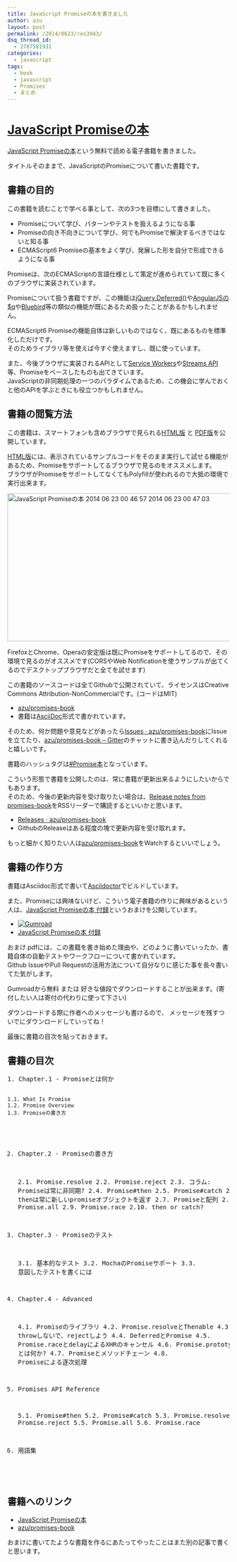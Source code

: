 ```yaml
---
title: JavaScript Promiseの本を書きました
author: azu
layout: post
permalink: /2014/0623/res3943/
dsq_thread_id:
  - 2787581931
categories:
  - javascript
tags:
  - book
  - javascript
  - Promises
  - まとめ
---
```

<h1><a href="https://azu.github.io//promises-book/" title="JavaScript Promiseの本">JavaScript Promiseの本</a></h1>
<p><a href="https://azu.github.io//promises-book/" title="JavaScript Promiseの本">JavaScript Promiseの本</a>という無料で読める電子書籍を書きました。</p>
<p>タイトルそのままで、JavaScriptのPromiseについて書いた書籍です。</p>
<h2>書籍の目的</h2>
<p>この書籍を読むことで学べる事として、次の3つを目標にして書きました。</p>
<ul>
<li>Promiseについて学び、パターンやテストを扱えるようになる事</li>
<li>Promiseの向き不向きについて学び、何でもPromiseで解決するべきではないと知る事</li>
<li>ECMAScript6 Promiseの基本をよく学び、発展した形を自分で形成できるようになる事</li>
</ul>
<p>Promiseは、次のECMAScriptの言語仕様として策定が進められていて既に多くのブラウザに実装されています。</p>
<p>Promiseについて扱う書籍ですが、この機能は<a href="http://api.jquery.com/category/deferred-object/" title="jQuery.Deferred() method">jQuery.Deferred()</a>や<a href="https://docs.angularjs.org/api/ng/service/$q" title="AngularJS: API: $q">AngularJSの$q</a>や<a href="https://github.com/petkaantonov/bluebird" title="Bluebird">Bluebird</a>等の類似の機能が既にあるため扱ったことがあるかもしれません。</p>
<p>ECMAScript6 Promiseの機能自体は新しいものではなく、既にあるものを標準化しただけです。<br />
そのためライブラリ等を使えば今すぐ使えますし、既に使っています。</p>
<p>また、今後ブラウザに実装されるAPIとして<a href="http://www.w3.org/TR/2014/WD-service-workers-20140508/" title="Service Workers">Service Workers</a>や<a href="http://www.w3.org/TR/streams-api/" title="Streams API">Streams API</a>等、Promiseをベースしたものも出てきています。<br />
JavaScriptの非同期処理の一つのパラダイムであるため、この機会に学んでおくと他のAPIを学ぶときにも役立つかもしれません。</p>
<h2>書籍の閲覧方法</h2>
<p>この書籍は、スマートフォンも含めブラウザで見られる<a href="https://azu.github.io/promises-book/" title="JavaScript Promiseの本">HTML版</a> と <a href="https://azu.github.io//promises-book/javascript-promise-book.pdf" title="JavaScript Promiseの本 - javascript-promise-book.pdf">PDF版</a>を公開しています。</p>
<p><a href="https://azu.github.io//promises-book/" title="JavaScript Promiseの本">HTML版</a>には、表示されているサンプルコードをそのまま実行して試せる機能があるため、Promiseをサポートしてるブラウザで見るのをオススメします。<br />
ブラウザがPromiseをサポートしてなくてもPolyfillが使われるので大抵の環境で実行出来ます。</p>
<p><a href="https://azu.github.io/promises-book/"><img src="https://efcl.info/wp-content/uploads/2014/06/promise-editor.png" alt="JavaScript Promiseの本 2014 06 23 00 46 57 2014 06 23 00 47 03" title="promise-editor.png" border="0" width="600" height="335" /><br />
</a></p>
<p>FirefoxとChrome、Operaの安定版は既にPromiseをサポートしてるので、その環境で見るのがオススメです(CORSやWeb Notificationを使うサンプルが出てくるのでデスクトップブラウザだと全てを試せます)</p>
<p>この書籍のソースコードは全てGithubで公開されていて、ライセンスはCreative Commons Attribution-NonCommercialです。(コードはMIT)</p>
<ul>
<li><a href="https://github.com/azu/promises-book/" title="azu/promises-book">azu/promises-book</a></li>
<li>書籍は<a href="http://asciidoc.org/" title="AsciiDoc">AsciiDoc</a>形式で書かれています。</li>
</ul>
<p>そのため、何か問題や意見などがあったら<a href="https://github.com/azu/promises-book/issues?state=open" title="Issues · azu/promises-book">Issues · azu/promises-book</a>にIssueを立てたり、<a href="https://gitter.im/azu/promises-book" title="azu/promises-book - Gitter">azu/promises-book &#8211; Gitter</a>のチャットに書き込んだりしてくれると嬉しいです。</p>
<p>書籍のハッシュタグは<a href="https://twitter.com/search?q=%23Promise%E6%9C%AC" title="#Promise本">#Promise本</a>となっています。</p>
<p>こういう形態で書籍を公開したのは、常に書籍が更新出来るようにしたいからでもあります。<br />
そのため、今後の更新内容を受け取りたい場合は、<a href="https://github.com/azu/promises-book/releases.atom" title="Release notes from promises-book">Release notes from promises-book</a>をRSSリーダーで購読するといいかと思います。</p>
<ul>
<li><a href="https://github.com/azu/promises-book/releases" title="Releases · azu/promises-book">Releases · azu/promises-book</a></li>
<li>GithubのReleaseはある程度の塊で更新内容を受け取れます。</li>
</ul>
<p>もっと細かく知りたい人は<a href="https://github.com/azu/promises-book" title="azu/promises-book">azu/promises-book</a>をWatchするといいでしょう。</p>
<h2>書籍の作り方</h2>
<p>書籍はAsciidoc形式で書いて<a href="http://asciidoctor.org/" title="Asciidoctor">Asciidoctor</a>でビルドしています。</p>
<p>また、Promiseには興味ないけど、こういう電子書籍の作りに興味があるという人は、<a href="https://gumroad.com/l/javascript-promise" title="JavaScript Promiseの本 付録">JavaScript Promiseの本 付録</a>というおまけを公開しています。</p>
<ul>
<li><a href="https://gumroad.com/l/javascript-promise"><img src="http://img.shields.io/badge/Gumroad-%C2%A50-green.svg?style=flat" alt="Gumroad" /></a></li>
<li><a href="https://gumroad.com/l/javascript-promise" title="JavaScript Promiseの本 付録">JavaScript Promiseの本 付録</a></li>
</ul>
<p>おまけ.pdfには、この書籍を書き始めた理由や、どのように書いていったか、書籍自体の自動テストやワークフローについて書かれています。<br />
Github IssueやPull Requestの活用方法について自分なりに感じた事を長々書いてた気がします。</p>
<p>Gumroadから無料 または 好きな値段でダウンロードすることが出来ます。(寄付したい人は寄付の代わりに使って下さい)</p>
<p>ダウンロードする際に作者へのメッセージも書けるので、 メッセージを残すついでにダウンロードしていってね！</p>
<p>最後に書籍の目次を貼っておきます。</p>
<h2>書籍の目次</h2>
<pre>
1. Chapter.1 - Promiseとは何か

    1.1. What Is Promise
    1.2. Promise Overview
    1.3. Promiseの書き方

2. Chapter.2 - Promiseの書き方

    2.1. Promise.resolve
    2.2. Promise.reject
    2.3. コラム: Promiseは常に非同期?
    2.4. Promise#then
    2.5. Promise#catch
    2.6. コラム: thenは常に新しいpromiseオブジェクトを返す
    2.7. Promiseと配列
    2.8. Promise.all
    2.9. Promise.race
    2.10. then or catch?

3. Chapter.3 - Promiseのテスト

    3.1. 基本的なテスト
    3.2. MochaのPromiseサポート
    3.3. 意図したテストを書くには

4. Chapter.4 - Advanced

    4.1. Promiseのライブラリ
    4.2. Promise.resolveとThenable
    4.3. throwしないで、rejectしよう
    4.4. DeferredとPromise
    4.5. Promise.raceとdelayによるXHRのキャンセル
    4.6. Promise.prototype.done とは何か?
    4.7. Promiseとメソッドチェーン
    4.8. Promiseによる逐次処理

5. Promises API Reference

    5.1. Promise#then
    5.2. Promise#catch
    5.3. Promise.resolve
    5.4. Promise.reject
    5.5. Promise.all
    5.6. Promise.race

6. 用語集
</pre>
<h2>書籍へのリンク</h2>
<ul>
<li><a href="https://azu.github.io//promises-book/" title="JavaScript Promiseの本">JavaScript Promiseの本</a></li>
<li><a href="https://github.com/azu/promises-book/" title="azu/promises-book">azu/promises-book</a></li>
</ul>
<p>おまけに書いてたような書籍を作るにあたってやったことはまた別の記事で書くと思います。</p>
